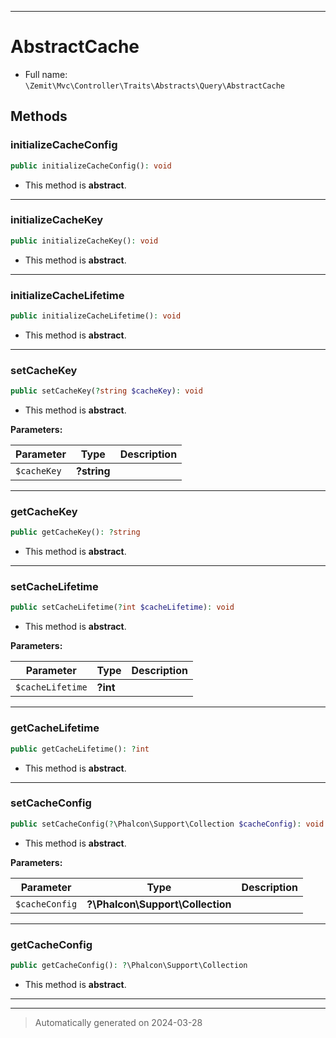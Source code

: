 ***

# AbstractCache





* Full name: `\Zemit\Mvc\Controller\Traits\Abstracts\Query\AbstractCache`




## Methods


### initializeCacheConfig



```php
public initializeCacheConfig(): void
```




* This method is **abstract**.







***

### initializeCacheKey



```php
public initializeCacheKey(): void
```




* This method is **abstract**.







***

### initializeCacheLifetime



```php
public initializeCacheLifetime(): void
```




* This method is **abstract**.







***

### setCacheKey



```php
public setCacheKey(?string $cacheKey): void
```




* This method is **abstract**.



**Parameters:**

| Parameter | Type | Description |
|-----------|------|-------------|
| `$cacheKey` | **?string** |  |





***

### getCacheKey



```php
public getCacheKey(): ?string
```




* This method is **abstract**.







***

### setCacheLifetime



```php
public setCacheLifetime(?int $cacheLifetime): void
```




* This method is **abstract**.



**Parameters:**

| Parameter | Type | Description |
|-----------|------|-------------|
| `$cacheLifetime` | **?int** |  |





***

### getCacheLifetime



```php
public getCacheLifetime(): ?int
```




* This method is **abstract**.







***

### setCacheConfig



```php
public setCacheConfig(?\Phalcon\Support\Collection $cacheConfig): void
```




* This method is **abstract**.



**Parameters:**

| Parameter | Type | Description |
|-----------|------|-------------|
| `$cacheConfig` | **?\Phalcon\Support\Collection** |  |





***

### getCacheConfig



```php
public getCacheConfig(): ?\Phalcon\Support\Collection
```




* This method is **abstract**.







***

***
> Automatically generated on 2024-03-28

